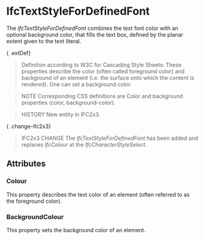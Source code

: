 # IfcTextStyleForDefinedFont

The _IfcTextStyleForDefinedFont_ combines the text font color with an optional background color, that fills the text box, defined by the planar extent given to the text literal.

{ .extDef}
> Definition according to W3C for Cascading Style Sheets:
> These properties describe the color (often called foreground color) and background of an element (i.e. the surface onto which the content is rendered). One can set a background color.

> NOTE  Corresponding CSS definitions are Color and background properties (color, background-color).

> HISTORY  New entity in IFC2x3.

{ .change-ifc2x3}
> IFC2x3 CHANGE  The _IfcTextStyleForDefinedFont_ has been added and replaces _IfcColour_ at the _IfcCharacterStyleSelect_.

## Attributes

### Colour
This property describes the text color of an element (often referred to as the foreground color).

### BackgroundColour
This property sets the background color of an element.
